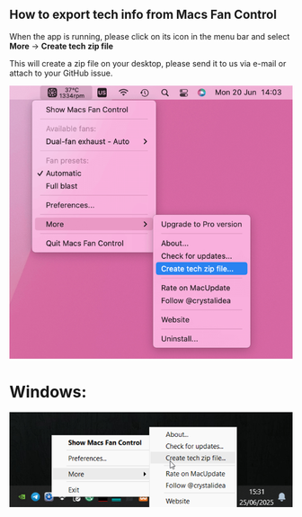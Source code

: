 ## How to export tech info from Macs Fan Control

When the app is running, please click on its icon in the menu bar and select **More** -> **Create tech zip file**

This will create a zip file on your desktop, please send it to us via e-mail or attach to your GitHub issue.

![image](images/tech_zip.png)

# Windows:

![image](images/tech_zip_windows.png)